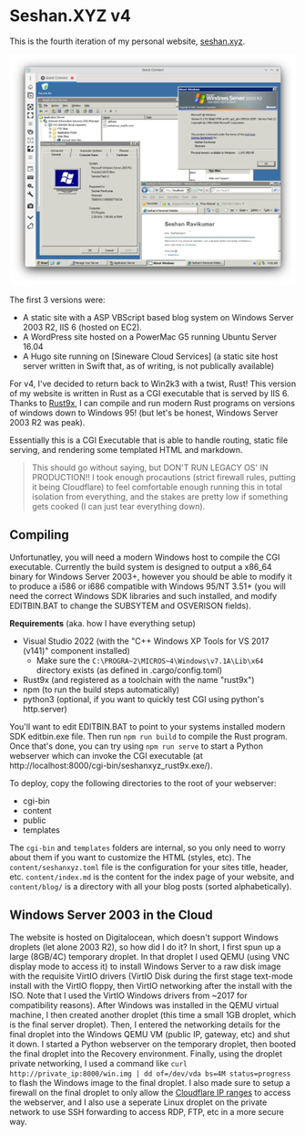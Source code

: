# Seshan.XYZ v4
This is the fourth iteration of my personal website, [seshan.xyz](https://seshan.xyz/).

![Screenshot of Windows Server 2003 R2](public/server_screenshot.png)

The first 3 versions were:
- A static site with a ASP VBScript based blog system on Windows Server 2003 R2, IIS 6 (hosted on EC2).
- A WordPress site hosted on a PowerMac G5 running Ubuntu Server 16.04
- A Hugo site running on [Sineware Cloud Services] (a static site host server written in Swift that, as of writing, is not publically available)

For v4, I've decided to return back to Win2k3 with a twist, Rust! This version of my website is written in Rust as a CGI executable that is served by IIS 6. Thanks to [Rust9x](https://github.com/rust9x/rust/wiki), I can compile and run modern Rust programs on versions of windows down to Windows 95! (but let's be honest, Windows Server 2003 R2 was peak).

Essentially this is a CGI Executable that is able to handle routing, static file serving, and rendering some templated HTML and markdown.

> This should go without saying, but DON'T RUN LEGACY OS' IN PRODUCTION!! I took enough procautions (strict firewall rules, putting it being Cloudflare)
> to feel comfortable enough running this in total isolation from everything, and the stakes are pretty low if something gets cooked (I can just tear everything down).

## Compiling
Unfortunatley, you will need a modern Windows host to compile the CGI executable. Currently the build system is designed to output a x86_64 binary for Windows Server 2003+, however you should be able to modify it to produce a i586 or i686 compatible with Windows 95/NT 3.51+ (you will need the correct Windows SDK libraries and such installed, and modify EDITBIN.BAT to change the SUBSYTEM and OSVERISON fields).

**Requirements** (aka. how I have everything setup)
- Visual Studio 2022 (with the "C++ Windows XP Tools for VS 2017 (v141)" component installed)
    - Make sure the `C:\PROGRA~2\MICROS~4\Windows\v7.1A\Lib\x64` directory exists (as defined in .cargo/config.toml)
- Rust9x (and registered as a toolchain with the name "rust9x")
- npm (to run the build steps automatically)
- python3 (optional, if you want to quickly test CGI using python's http.server)


You'll want to edit EDITBIN.BAT to point to your systems installed modern SDK editbin.exe file. Then run `npm run build` to compile the Rust program. Once that's done, you can try using `npm run serve` to start a Python webserver which can invoke the CGI executable (at http://localhost:8000/cgi-bin/seshanxyz_rust9x.exe/).

To deploy, copy the following directories to the root of your webserver:
- cgi-bin
- content
- public
- templates

The `cgi-bin` and `templates` folders are internal, so you only need to worry about them if you want to customize the HTML (styles, etc). The `content/seshanxyz.toml` file is the configuration for your sites title, header, etc. `content/index.md` is the content for the index page of your website, and `content/blog/` is a directory with all your blog posts (sorted alphabetically).

## Windows Server 2003 in the Cloud
The website is hosted on Digitalocean, which doesn't support Windows droplets (let alone 2003 R2), so how did I do it? In short, I first spun up a large (8GB/4C) temporary droplet. In that droplet I used QEMU (using VNC display mode to access it) to install Windows Server to a raw disk image with the requisite VirtIO drivers (VirtIO Disk during the first stage text-mode install with the VirtIO floppy, then VirtIO networking after the install with the ISO. Note that I used the VirtIO Windows drivers from ~2017 for compatibility reasons). After Windows was installed in the QEMU virtual machine, I then created another droplet (this time a small 1GB droplet, which is the final server droplet). Then, I entered the networking details for the final droplet into the Windows QEMU VM (public IP, gateway, etc) and shut it down. I started a Python webserver on the temporary droplet, then booted the final droplet into the Recovery environment. Finally, using the droplet private networking, I used a command like `curl http://private_ip:8000/win.img | dd of=/dev/vda bs=4M status=progress` to flash the Windows image to the final droplet. I also made sure to setup a firewall on the final droplet to only allow the [Cloudflare IP ranges](https://www.cloudflare.com/ips/) to access the webserver, and I also use a seperate Linux droplet on the private network to use SSH forwarding to access RDP, FTP, etc in a more secure way.